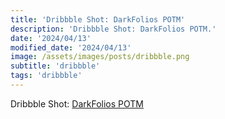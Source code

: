 ```yaml
---
title: 'Dribbble Shot: DarkFolios POTM'
description: 'Dribbble Shot: DarkFolios POTM.'
date: '2024/04/13'
modified_date: '2024/04/13'
image: /assets/images/posts/dribbble.png
subtitle: 'dribbble'
tags: 'dribbble'
---
```


Dribbble Shot: [DarkFolios POTM](https://dribbble.com/shots/23763782-Darkfolios-Portfolio-of-the-month)
